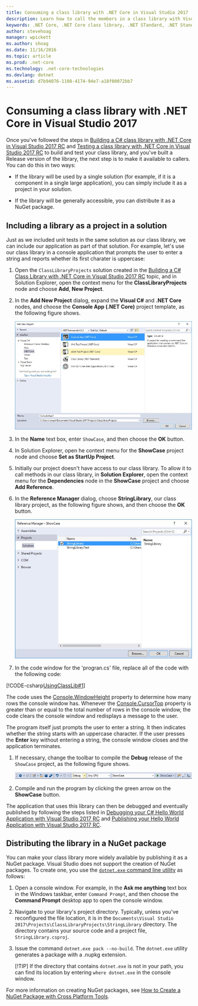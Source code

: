 ```yaml
---
title: Consuming a class library with .NET Core in Visual Studio 2017
description: Learn how to call the members in a class library with Visual Studio 2017
keywords: .NET Core, .NET Core class library, .NET STandard, .NET Standard class library distribution
author: stevehoag
manager: wpickett
ms.author: shoag
ms.date: 11/16/2016
ms.topic: article
ms.prod: .net-core
ms.technology: .net-core-technologies
ms.devlang: dotnet
ms.assetid: d7b94076-1108-4174-94e7-a18f00072bb7
---
```


# Consuming a class library with .NET Core in Visual Studio 2017 #

Once you've followed the steps in [Building a C# class library with .NET Core in Visual Studio 2017 RC](./library-with-visual-studio-2017.md) and [Testing a class library with .NET Core in Visual Studio 2017 RC](testing-library-with-visual-studio.md) to build and test your class library, and you've built a Release version of the library, the next step is to make it available to callers. You can do this in two ways:

- If the library will be used by a single solution (for example, if it is a component in a single large application), you can simply include it as a project in your solution.

- If the library will be generally accessible, you can distribute it as a NuGet package.

## Including a library as a project in a solution ##

Just as we included unit tests in the same solution as our class library, we can include our application as part of that solution. For example, let's use our class library in a console application that prompts the user to enter a string and reports whether its first charater is uppercase:

1. Open the `ClassLibraryProjects` solution created in the [Building a C# Class Library with .NET Core in Visual Studio 2017 RC](./library-with-visual-studio_2017.md) topic, and in Solution Explorer, open the context menu for the **ClassLibraryProjects** node and choose **Add**, **New Project**.

1. In the **Add New Project** dialog, expand the **Visual C#** and **.NET Core** nodes, and choose the **Console App (.NET Core)** project template, as the following figure shows.

   ![Image](./media/use-library.jpg)

1. In the **Name** text box, enter `ShowCase`, and then choose the **OK** button.

1. In Solution Explorer, open he context menu for the **ShowCase** project node and choose **Set as StartUp Project**.

1. Initially our project doesn't have access to our class library. To allow it to call methods in our class library, in **Solution Explorer**, open the context menu for the **Dependencies** node in the **ShowCase** project  and choose **Add Reference**.

1. In the **Reference Manager** dialog, choose **StringLibrary**, our class library project, as the following figure shows, and then choose the **OK** button.

   ![Image](./media/add-lib-ref.jpg)

1. In the code window for the 'progran.cs' file, replace all of the code with the following code:

 [!CODE-csharp[UsingClassLib#1](../../../samples/snippets/csharp/getting_started/with_visual_studio_2017/showcase.cs#1)]

   The code uses the [Console.WindowHeight](xref:System.Console.WindowHeight) property to determine how many rows the console window has. Whenever the [Console.CursorTop](xref:System.Console.CursorTop) property is greater than or equal to the total number of rows in the console window, the code clears the console window and redisplays a message to the user.

   The program itself just prompts the user to enter a string. It then indicates whether the string starts with an uppercase character. If the user presses the **Enter** key without entering a string, the console window closes and the application terminates.

1. If necessary, change the toolbar to compile the **Debug** release of the `ShowCase` project, as the following figure shows.

   ![Image](./media/showcase-toolbar.jpg)

1. Compile and run the program by clicking the green arrow on the **ShowCase** button.

The application that uses this library can then be debugged and eventually published by following the steps listed in [Debugging your C# Hello World Application with Visual Studio 2017 RC](debugging-with-visual-studio-2017.md) and [Publishing your Hello World Application with Visual Studio 2017 RC](publishing-with-visual-studio-2017.md).

## Distributing the library in a NuGet package ##

You can make your class library more widely available by publishing it as a NuGet package. Visual Studio does not support the creation of NuGet packages. To create one, you use the [`dotnet.exe` command line utility](../../core/tools/dotnet.md) as follows:

1. Open a console window. For example, in the **Ask me anything** text box in the Windows taskbar, enter `Command Prompt`, and then choose the **Command Prompt** desktop app to open the console window.

1. Navigate to your library's project directory. Typically, unless you've reconfigured the file location, it is in the `Documents\Visual Studio 2017\Projects\ClassLibraryProjects\StringLibrary` directory. The directory contains your source code and a project file, `StringLibrary.csproj`.

1. Issue the command `dotnet.exe pack --no-build`. The `dotnet.exe` utility generates a package with a .nupkg extension.

   [!TIP] If the directory that contains `dotnet.exe` is not in your path, you can find its location by entering `where dotnet.exe` in the console window.

For more information on creating NuGet packages, see [How to Create a NuGet Package with Cross Platform Tools](../../core/deploying/creating-nuget-packages.md).

